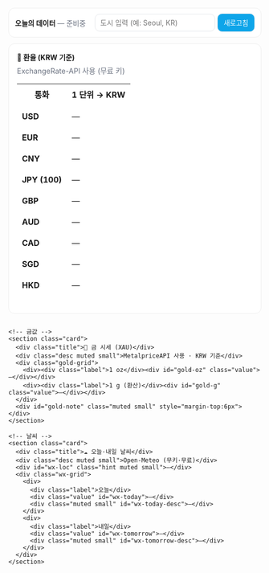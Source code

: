 <!-- 오늘의 데이터: 금값(MetalpriceAPI) + 환율(ExchangeRate-API) + 날씨(Open-Meteo, 무키) 완성본 -->
<div id="daily-cards" class="cards-wrap">
  <div class="cards-toolbar">
    <div class="left">
      <strong>오늘의 데이터</strong>
      <span id="asof" class="muted">— 준비중</span>
    </div>
    <div class="right">
      <input id="city" type="text" placeholder="도시 입력 (예: Seoul, KR)" />
      <button id="btn-refresh">새로고침</button>
    </div>
  </div>

  <div class="grid-cards">
    <!-- 환율 -->
    <section class="card">
      <div class="title">💱 환율 (KRW 기준)</div>
      <div class="desc muted small">ExchangeRate-API 사용 (무료 키)</div>
      <table class="data-table">
        <thead><tr><th>통화</th><th>1 단위 → KRW</th></tr></thead>
        <tbody id="fx-body">
          <tr><td>USD</td><td data-k="USD">—</td></tr>
          <tr><td>EUR</td><td data-k="EUR">—</td></tr>
          <tr><td>CNY</td><td data-k="CNY">—</td></tr>
          <tr><td>JPY (100)</td><td data-k="JPY100">—</td></tr>
          <tr><td>GBP</td><td data-k="GBP">—</td></tr>
          <tr><td>AUD</td><td data-k="AUD">—</td></tr>
          <tr><td>CAD</td><td data-k="CAD">—</td></tr>
          <tr><td>SGD</td><td data-k="SGD">—</td></tr>
          <tr><td>HKD</td><td data-k="HKD">—</td></tr>
        </tbody>
      </table>
      <div id="fx-note" class="muted small" style="margin-top:6px"></div>
    </section>

    <!-- 금값 -->
    <section class="card">
      <div class="title">🥇 금 시세 (XAU)</div>
      <div class="desc muted small">MetalpriceAPI 사용 · KRW 기준</div>
      <div class="gold-grid">
        <div><div class="label">1 oz</div><div id="gold-oz" class="value">—</div></div>
        <div><div class="label">1 g (환산)</div><div id="gold-g" class="value">—</div></div>
      </div>
      <div id="gold-note" class="muted small" style="margin-top:6px"></div>
    </section>

    <!-- 날씨 -->
    <section class="card">
      <div class="title">☁️ 오늘·내일 날씨</div>
      <div class="desc muted small">Open-Meteo (무키·무료)</div>
      <div id="wx-loc" class="hint muted small">—</div>
      <div class="wx-grid">
        <div>
          <div class="label">오늘</div>
          <div class="value" id="wx-today">—</div>
          <div class="muted small" id="wx-today-desc">—</div>
        </div>
        <div>
          <div class="label">내일</div>
          <div class="value" id="wx-tomorrow">—</div>
          <div class="muted small" id="wx-tomorrow-desc">—</div>
        </div>
      </div>
    </section>
  </div>
</div>

<style>
.cards-wrap{margin-top:12px}
.cards-toolbar{
  display:flex;justify-content:space-between;align-items:center;gap:10px;
  background:#fff;border:1px solid #eee;border-radius:12px;padding:10px 12px
}
.cards-toolbar input{border:1px solid #e5e7eb;border-radius:10px;padding:8px 10px;font:inherit;min-width:220px}
.cards-toolbar button{border:1px solid #e5e7eb;border-radius:10px;background:#0ea5e9;color:#fff;padding:8px 12px;cursor:pointer}
.cards-toolbar button:hover{filter:brightness(.95)}
.muted{color:#6b7280}.small{font-size:.9rem}

.grid-cards{display:grid;grid-template-columns:repeat(auto-fit,minmax(260px,1fr));gap:12px;margin-top:12px}
.card{background:#fff;border:1px solid #eee;border-radius:12px;padding:16px}
.title{font-weight:700;margin-bottom:6px}
.desc{margin-bottom:10px}
.data-table{width:100%;border-collapse:separate;border-spacing:0 6px;margin-top:6px}
.data-table th,.data-table td{padding:8px 10px}
.data-table tbody tr{background:#fff;border:1px solid #eee;border-radius:10px}
.data-table td:first-child{font-weight:700}

.gold-grid{display:grid;grid-template-columns:repeat(2,minmax(0,1fr));gap:8px;margin-top:8px}
.gold-grid .label{color:#6b7280;font-size:.9rem}
.gold-grid .value{font-weight:800;font-size:1.15rem}

.wx-grid{display:grid;grid-template-columns:repeat(2,minmax(0,1fr));gap:8px;margin-top:8px}
</style>

<script>
(async function(){
  // ===== 주신 API 키(그대로 사용) =====
  const METALPRICE_API_KEY = "3ec5a87d304dbe442a48044c745df0b1"; // MetalpriceAPI
  const EXCHANGE_API_KEY   = "649a8e39f7b03b2c3461db77";        // ExchangeRate-API

  // ===== 엘리먼트 =====
  const $ = (s,r=document)=>r.querySelector(s);
  const asof = $('#asof'), cityInput = $('#city'), btnRefresh = $('#btn-refresh');
  const fxBody = $('#fx-body'), fxNote = $('#fx-note');
  const goldOz = $('#gold-oz'), goldG = $('#gold-g'), goldNote = $('#gold-note');
  const wxLoc = $('#wx-loc'), wxToday = $('#wx-today'), wxTmr = $('#wx-tomorrow');
  const wxTodayDesc = $('#wx-today-desc'), wxTmrDesc = $('#wx-tomorrow-desc');

  // ===== 유틸 =====
  const fmt = (v,d=2)=> (v??0).toLocaleString('ko-KR',{maximumFractionDigits:d,minimumFractionDigits:d});
  const troyOzToGram = 31.1034768;
  async function fetchJSON(url, opt={}, timeoutMs=12000){
    const ctrl = new AbortController(); const id = setTimeout(()=>ctrl.abort(), timeoutMs);
    try{
      const res = await fetch(url, {...opt, signal: ctrl.signal});
      const j = await res.json().catch(()=>null);
      if(!res.ok) throw new Error((j && (j.error || j.message)) || ('HTTP '+res.status));
      return j;
    } finally { clearTimeout(id); }
  }

  // ===== 환율: USD base → 여러 통화 → KRW 환산 =====
  async function loadFX(){
    try{
      const j = await fetchJSON(`https://v6.exchangerate-api.com/v6/${EXCHANGE_API_KEY}/latest/USD`);
      if(j.result !== 'success') throw new Error(j['error-type'] || 'API error');
      const r = j.conversion_rates || {};
      const KRW_per_USD = r.KRW;
      const toKRW = (code)=>{
        if(code==='USD') return KRW_per_USD;
        const perUSD = r[code]; if(!KRW_per_USD || !perUSD) return null;
        return KRW_per_USD / perUSD;
      };
      const map = {
        USD: toKRW('USD'),
        EUR: toKRW('EUR'),
        CNY: toKRW('CNY'),
        GBP: toKRW('GBP'),
        AUD: toKRW('AUD'),
        CAD: toKRW('CAD'),
        SGD: toKRW('SGD'),
        HKD: toKRW('HKD'),
        JPY100: (function(){ const perUSD = r.JPY; return (KRW_per_USD && perUSD) ? (KRW_per_USD/perUSD)*100 : null; })()
      };
      Object.entries(map).forEach(([k,v])=>{
        const el = document.querySelector(`[data-k="${k}"]`); if(!el) return;
        el.textContent = (v!=null) ? fmt(v, k==='JPY100'?0:2) : '—';
      });
      fxNote.textContent = `기준: 1 USD = ${fmt(KRW_per_USD,2)} KRW · ${new Date().toLocaleString()}`;
    }catch(e){
      fxNote.textContent = `환율 오류: ${e.message || e}`;
      ['USD','EUR','CNY','JPY100','GBP','AUD','CAD','SGD','HKD'].forEach(k=>{
        const el = document.querySelector(`[data-k="${k}"]`); if(el) el.textContent = '—';
      });
    }
  }

  // ===== 금값: KRW base → XAU =====
  async function loadGold(){
    try{
      const url = `https://api.metalpriceapi.com/v1/latest?api_key=${METALPRICE_API_KEY}&base=KRW&currencies=XAU`;
      const j = await fetchJSON(url);
      const ozKrw = j?.rates?.XAU; // KRW per 1 oz
      if(!ozKrw) throw new Error(j?.error || 'XAU 가격 없음');
      goldOz.textContent = `${fmt(ozKrw,0)} 원`;
      goldG.textContent  = `${fmt(ozKrw / troyOzToGram, 0)} 원`;
      goldNote.textContent = `소스: MetalpriceAPI · ${j?.meta?.timestamp ? new Date(j.meta.timestamp*1000).toLocaleString() : '실시간'}`;
    }catch(e){
      goldOz.textContent = '—'; goldG.textContent = '—';
      goldNote.textContent = `금 시세 오류: ${e.message || e}`;
    }
  }

  // ===== 날씨: Open-Meteo (무키) =====
  async function geoCode(q){
    const j = await fetchJSON(`https://geocoding-api.open-meteo.com/v1/search?name=${encodeURIComponent(q)}&count=1&language=ko&format=json`);
    const g = j?.results?.[0]; if(!g) throw new Error('위치 검색 실패');
    return { name: `${g.name}${g.country_code? ', '+g.country_code:''}`, lat: g.latitude, lon: g.longitude };
  }
  function wxLabel(c){
    const m = {0:'맑음',1:'대체로 맑음',2:'부분 흐림',3:'흐림',45:'안개',48:'착빙 안개',51:'이슬비 약함',53:'이슬비 보통',55:'이슬비 강함',61:'비 약함',63:'비 보통',65:'비 강함',71:'눈 약함',73:'눈 보통',75:'눈 강함',80:'소나기 약함',81:'소나기 보통',82:'소나기 강함'};
    return m[c] || '날씨';
  }
  async function loadWeather(){
    const q = (cityInput.value || 'Seoul, KR').trim();
    try{
      const place = await geoCode(q);
      const url = `https://api.open-meteo.com/v1/forecast?latitude=${place.lat}&longitude=${place.lon}&daily=temperature_2m_max,temperature_2m_min,weathercode&timezone=auto&forecast_days=2`;
      const j = await fetchJSON(url);
      const d = j?.daily; if(!d) throw new Error('예보 없음');
      const t0 = `${Math.round(d.temperature_2m_min[0])}~${Math.round(d.temperature_2m_max[0])}°C`;
      const t1 = `${Math.round(d.temperature_2m_min[1])}~${Math.round(d.temperature_2m_max[1])}°C`;
      wxLoc.textContent = `${place.name} (${place.lat.toFixed(2)}, ${place.lon.toFixed(2)})`;
      wxToday.textContent = t0; wxTmr.textContent = t1;
      wxTodayDesc.textContent = wxLabel(d.weathercode[0]);
      wxTmrDesc.textContent   = wxLabel(d.weathercode[1]);
    }catch(e){
      wxLoc.textContent = q;
      wxToday.textContent = '—'; wxTmr.textContent = '—';
      wxTodayDesc.textContent = `날씨 오류: ${e.message || e}`;
      wxTmrDesc.textContent   = '—';
    }
  }

  // ===== 전체 새로고침 =====
  async function refresh(){
    asof.textContent = '— 업데이트 중…';
    await Promise.allSettled([loadFX(), loadGold(), loadWeather()]);
    asof.textContent = '— ' + new Date().toLocaleString();
    localStorage.setItem('daily-city', cityInput.value.trim());
  }

  // 초기화
  cityInput.value = localStorage.getItem('daily-city') || 'Seoul, KR';
  btnRefresh.addEventListener('click', refresh);
  refresh();
})();
</script>
